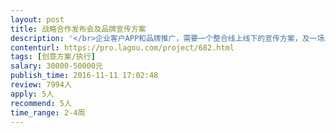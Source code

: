 ```yaml
---                
layout: post       
title: 战略合作发布会及品牌宣传方案           
description: '</br>企业客户APP和品牌推广，需要一个整合线上线下的宣传方案，及一场发布会的策划。</br>1. 在指定商圈的具体推广策略</br>2. 线上传播创意和传播规划</br>3. 线下发布会</br>'     
contenturl: https://pro.lagou.com/project/682.html      
tags: [创意方案/执行]            
salary: 30000-50000元          
publish_time: 2016-11-11 17:02:48         
review: 7994人                   
apply: 5人                   
recommend: 5人                   
time_range: 2-4周              
---                 
```

